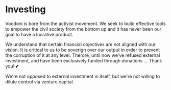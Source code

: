 # Investing

Vocdoni is born from the activist movement. We seek to build effective tools to empower the civil society from the bottom up and it has never been our goal to have a lucrative product.

We understand that certain financial objectives are not aligned with our vision. It is critical to us to be soverign over our output in order to prevent the corruption of it at any level. Therore, until now we've refused external investment, and have been exclusively funded through donations  ... Thank you! 💕

We're not opposed to external investment in itself, but we're not willing to dilute control via venture capital.
